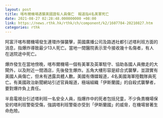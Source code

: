 ```yaml
---
layout: post
title: 喀布爾機場遇襲美國證有人員傷亡　報道指4名美軍死亡
date: 2021-08-27 02:28:48.000000000 +08:00
link: https://news.rthk.hk/rthk/ch/component/k2/1607784-20210827.htm
categories: rthk
---
```


阿富汗喀布爾機場發生連環炸彈襲擊，英國廣播公司及路透社都引述塔利班方面的消息，指爆炸導致最少13人死亡。當地一間醫院表示至今接收幾十名傷者，有人在送院途中死亡。

爆炸發生在當地傍晚，喀布爾機場一個有美軍及英軍駐守、協助各國人員撤走的大閘外，以及附近一間酒店，先後發生爆炸。五角大樓形容是綜合式襲擊，並證實有美國人員傷亡，但未有透露具體人數。美國有傳媒報道，4名美國海軍陸戰隊員死亡。有美國政治新聞網站引述官員報道，極端組織「伊斯蘭國」的自殺式襲擊者，要對爆炸負上責任。

半島電視台引述塔利班一名安全人員，指爆炸中的死者包括兒童，不少負責機場保安的塔利班警衛受傷，強調塔利班警衛亦受到「伊斯蘭國」的威脅，在機場冒著生命危險。
